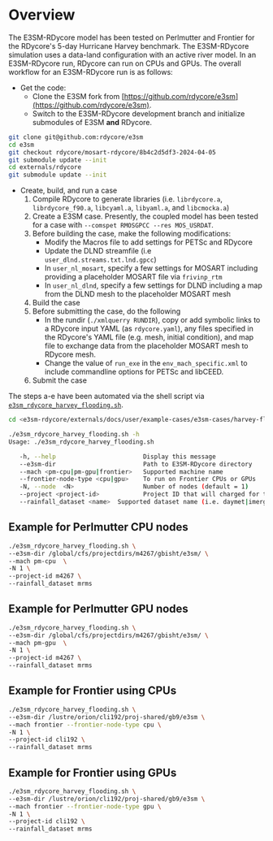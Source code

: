 # Overview

The E3SM-RDycore model has been tested on Perlmutter and Frontier for the RDycore's 5-day Hurricane Harvey benchmark. The E3SM-RDycore simulation uses a data-land configuration with an active river model. In an E3SM-RDycore run, RDycore can run on CPUs and GPUs. The overall workflow for an E3SM-RDycore run is as follows:

- Get the code:
    - Clone the E3SM fork from [https://github.com/rdycore/e3sm](https://github.com/rdycore/e3sm).
    - Switch to the E3SM-RDycore development branch and initialize submodules of E3SM **and** RDycore.
```bash
git clone git@github.com:rdycore/e3sm
cd e3sm
git checkout rdycore/mosart-rdycore/8b4c2d5df3-2024-04-05
git submodule update --init
cd externals/rdycore
git submodule update --init
```

- Create, build, and run a case
    1. Compile RDycore to generate libraries (i.e. `librdycore.a`, `librdycore_f90.a`, `libcyaml.a`, `libyaml.a`, and `libcmocka.a`)
    2. Create a E3SM case. Presently, the coupled model has been tested for a case with `--comspet RMOSGPCC --res MOS_USRDAT`.
    3. Before building the case, make the following modifications:
        - Modify the Macros file to add settings for PETSc and RDycore
        - Update the DLND streamfile (i.e `user_dlnd.streams.txt.lnd.gpcc`)
        - In `user_nl_mosart`, specify a few settings for MOSART including providing a placeholder MOSART file via `frivinp_rtm`
        - In `user_nl_dlnd`, specify a few settings for DLND including a map from the DLND mesh to the placeholder MOSART mesh
    4. Build the case
    5. Before submitting the case, do the following
        - In the rundir (`./xmlquerry RUNDIR`), copy or add symbolic links to a RDycore input YAML (as `rdycore.yaml`),
 any files specified in the RDycore's YAML file (e.g. mesh, initial condition), and map file to exchange data
 from the placeholder MOSART mesh to RDycore mesh.
        - Change the value of `run_exe` in the `env_mach_specific.xml` to include commandline options for PETSc and libCEED.
    6. Submit the case

The steps a-e have been automated via the shell script via [`e3sm_rdycore_harvey_flooding.sh`](e3sm_rdycore_harvey_flooding.sh).

```bash
cd <e3sm-rdycore/externals/docs/user/example-cases/e3sm-cases/harvey-flooding>

./e3sm_rdycore_harvey_flooding.sh -h
Usage: ./e3sm_rdycore_harvey_flooding.sh

   -h, --help                        Display this message
   --e3sm-dir                        Path to E3SM-RDycore directory
   --mach <pm-cpu|pm-gpu|frontier>   Supported machine name
   --frontier-node-type <cpu|gpu>    To run on Frontier CPUs or GPUs
   -N, --node  <N>                   Number of nodes (default = 1)
   --project <project-id>            Project ID that will charged for the job
   --rainfall_dataset <name>  Supported dataset name (i.e. daymet|imerg|mrms|mswep|nldas)
```

## Example for Perlmutter CPU nodes

```bash
./e3sm_rdycore_harvey_flooding.sh \
--e3sm-dir /global/cfs/projectdirs/m4267/gbisht/e3sm/ \
--mach pm-cpu  \
-N 1 \
--project-id m4267 \
--rainfall_dataset mrms
```

## Example for Perlmutter GPU nodes
```bash
./e3sm_rdycore_harvey_flooding.sh \
--e3sm-dir /global/cfs/projectdirs/m4267/gbisht/e3sm/ \
--mach pm-gpu  \
-N 1 \
--project-id m4267 \
--rainfall_dataset mrms
```

## Example for Frontier using CPUs

```bash
./e3sm_rdycore_harvey_flooding.sh \
--e3sm-dir /lustre/orion/cli192/proj-shared/gb9/e3sm \
--mach frontier --frontier-node-type cpu \
-N 1 \
--project-id cli192 \
--rainfall_dataset mrms
```

## Example for Frontier using GPUs

```bash
./e3sm_rdycore_harvey_flooding.sh \
--e3sm-dir /lustre/orion/cli192/proj-shared/gb9/e3sm \
--mach frontier --frontier-node-type gpu \
-N 1 \
--project-id cli192 \
--rainfall_dataset mrms
```
